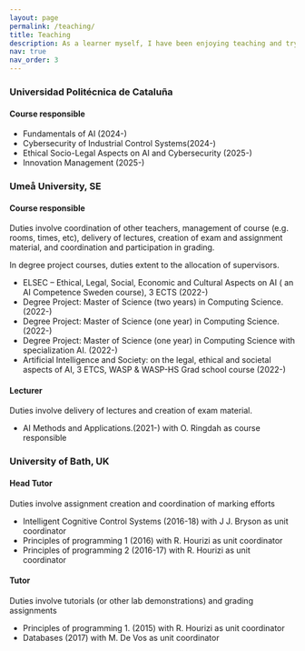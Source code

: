 ```yaml
---
layout: page
permalink: /teaching/
title: Teaching
description: As a learner myself, I have been enjoying teaching and trying to keep a good portion of my time in education-related activities. In this page, you will find a brief listing of the courses (or units in the British academic lingo) that I have participated in. Nowadays, all of my teaching time is focused on graduate-level students. If you are thinking of doing a degree project with me, please see this dedicated page about that.
nav: true
nav_order: 3
---
```

<!-- 
For now, this page is assumed to be a static description of your courses. You can convert it to a collection similar to `_projects/` so that you can have a dedicated page for each course.

Organize your courses by years, topics, or universities, however you like! -->


### Universidad Politécnica de Cataluña
#### Course responsible
* Fundamentals of AI (2024-)
* Cybersecurity of Industrial Control Systems(2024-) 
* Ethical Socio-Legal Aspects on AI and Cybersecurity (2025-)
* Innovation Management (2025-) 

### Umeå University, SE
#### Course responsible
Duties involve coordination of other teachers, management of course (e.g. rooms, times, etc), delivery of lectures, creation of exam and assignment material, and coordination and participation in grading. 

In degree project courses, duties extent to the allocation of supervisors.
* ELSEC – Ethical, Legal, Social, Economic and Cultural Aspects on AI ( an AI Competence Sweden course), 3 ECTS (2022-)
* Degree Project: Master of Science (two years) in Computing Science.(2022-)
* Degree Project: Master of Science (one year) in Computing Science. (2022-)
* Degree Project: Master of Science (one year) in Computing Science with specialization AI. (2022-)
* Artificial Intelligence and Society: on the legal, ethical and societal aspects of AI, 3 ETCS, WASP & WASP-HS Grad school course (2022-)

#### Lecturer
Duties involve delivery of lectures and creation of exam material. 
* AI Methods and Applications.(2021-) with O. Ringdah as course responsible

### University of Bath, UK
#### Head Tutor
Duties involve assignment creation and coordination of marking efforts
* Intelligent Cognitive Control Systems (2016-18) with J J. Bryson as unit coordinator
* Principles of programming 1  (2016) with R. Hourizi as unit coordinator
* Principles of programming 2 (2016-17) with R. Hourizi as unit coordinator

#### Tutor
Duties involve tutorials (or other lab demonstrations) and grading assignments
* Principles of programming 1. (2015) with R. Hourizi as unit coordinator
* Databases (2017) with  M. De Vos as unit coordinator